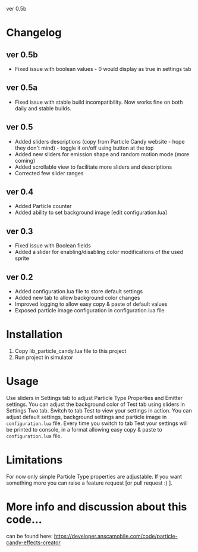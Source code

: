 ver 0.5b

# Changelog

## ver 0.5b
- Fixed issue with boolean values - 0 would display as true in settings tab

## ver 0.5a
- Fixed issue with stable build incompatibility. Now works fine on both daily and stable builds.

## ver 0.5
- Added sliders descriptions (copy from Particle Candy website - hope they don't mind) - toggle it on/off using button at the top
- Added new sliders for emission shape and random motion mode (more coming)
- Added scrollable view to facilitate more sliders and descriptions
- Corrected few slider ranges

## ver 0.4
- Added Particle counter
- Added ability to set background image [edit configuration.lua]

## ver 0.3
- Fixed issue with Boolean fields
- Added a slider for enabling/disabling color modifications of the used sprite

## ver 0.2
- Added configuration.lua file to store default settings
- Added new tab to allow background color changes
- Improved logging to allow easy copy & paste of default values
- Exposed particle image configuration in configuration.lua file

# Installation

1.  Copy lib_particle_candy.lua file to this project
2.  Run project in simulator

# Usage

Use sliders in Settings tab to adjust Particle Type Properties and Emitter settings.
You can adjust the background color of Test tab using sliders in Settings Two tab.
Switch to tab Test to view your settings in action.
You can adjust default settings, background settings and particle image in `configuration.lua` file.
Every time you switch to tab Test your settings will be printed to console, in a format allowing easy copy & paste to `configuration.lua` file.

# Limitations

For now only simple Particle Type properties are adjustable. If you want something more you can raise a feature request [or pull request :) ].

# More info and discussion about this code...

can be found here:
https://developer.anscamobile.com/code/particle-candy-effects-creator


